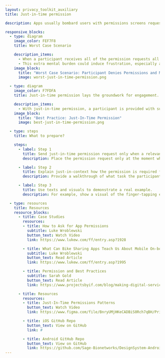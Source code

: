 ```yaml
---
layout: privacy_toolkit_auxiliary
title: Just-in-time permission

description: Apps usually bombard users with permissions screens requesting access to their camera, microphone and location data all at once. <br /> <br />There is a right time for everything! An easy solution to this problem is to surface the appropriate access permissions right before the user needs to complete a task requiring this type of data.

responsive_blocks:
  - type: diagram
    image_color: FEF7F8
    title: Worst Case Scenario

    description_items:
      - When a participant receives all of the permission requests all at once, it is natural for the participant to feel overwhelmed and suspicious of these such requests. Without the proper understanding of the reason why this data is being collected and its value to the biomedical researchers, a participant is more likely to deny the permissions during the onboarding process. If they decide to turn on the permissions at a later date, they will need to complete the cumbersome task of navigating to their phone’s system settings to update the app’s permissions.
      - This extra mental burden could induce frustration, especially among less tech-savvy users, or even worse, abandonment among them to leave or delete the app, sadly even before their participation begins.
    image_block:
      title: "Worst Case Scenario: Participant Denies Permissions and Must Navigate System Settings"
      image: worst-just-in-time-permission.png

  - type: diagram
    image_color: F7FDFA
    title: Just-in-time permission lays the groundwork for engagement.

    description_items:
      - With just-in-time permission, a participant is provided with sufficient context to make an informed and conscious decision to allow or deny permission when the permission becomes required for an study-related task. The just-in-time permission lays the groundwork for a long-term engagement by fostering mutual understanding and trust between researchers and participants. 
    image_block:
      title: "Best Practice: Just-In-Time Permission"
      image: best-just-in-time-permission.png

  - type: steps
    title: What to prepare?

    steps:
      - label: Step 1
        title: Send just-in-time permission request only when a relevant tasks comes up.
        description: Place the permission request only at the moment when a participant wants to complete a relevant task. [iOS] -> consider that this could take place during the (‘prepareForSegue’)

      - label: Step 2
        title: Explain just-in-context how the permission is required for the task.
        description: Provide a walkthrough of what task the participant is required to accomplish, how the task connects to the scientific research, and why the permission must be turned on in order to gather the data.

      - label: Step 3
        title: Use texts and visuals to demonstrate a real example.
        description: For example, show a visual of the finger-tapping exercise and explain the application must have the permission to use the motion sensor in order to track finger movements.

  - type: resources
    title: Resources
    resource_blocks:
      - title: Case Studies
        resources:
        - title: How to Ask for App Permissions
          subtitle: Luke Wroblewski
          button_text: Watch Video
          link: https://www.lukew.com/ff/entry.asp?1928

        - title: What Can Bike Sharing Apps Teach Us About Mobile On-boarding Design?
          subtitle: Luke Wroblewski
          button_text: Read Article
          link: https://www.lukew.com/ff/entry.asp?1995

        - title: Permission and Best Practices
          subtitle: Sarah Gold
          button_text: Read Article
          link: https://www.projectsbyif.com/blog/making-digital-services-worth-trusting-permissions-and-best-practices/

      - title: Resources
        resources:
        - title: Just-In-Time Permissions Patterns
          button_text: Watch Video
          link: https://www.figma.com/file/BnryUMjHKeCADBiS0Rch7qBH/Privacy-Templates-Public?node-id=135%3A93

        - title: iOS GitHub Repo
          button_text: View on GitHub
          link: #

        - title: Android GitHub Repo
          button_text: View on GitHub
          link: https://github.com/Sage-Bionetworks/DesignSystem-Android
---
```

